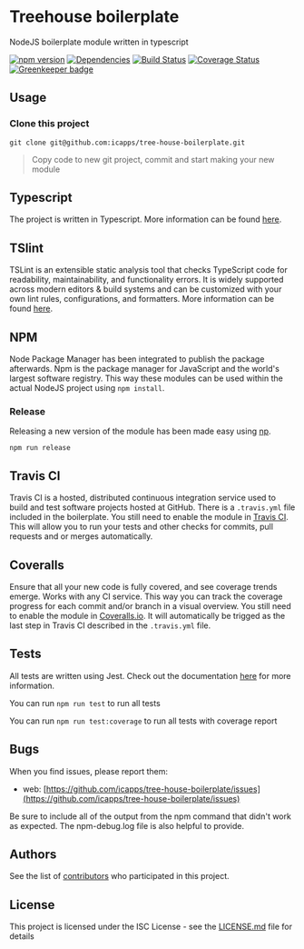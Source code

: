 # Treehouse boilerplate

NodeJS boilerplate module written in typescript

[![npm version](https://badge.fury.io/js/tree-house-boilerplate.svg)](https://badge.fury.io/js/tree-house-boilerplate)
[![Dependencies](https://david-dm.org/icapps/tree-house-boilerplate.svg)](https://david-dm.org/icapps/tree-house-boilerplate.svg)
[![Build Status](https://travis-ci.org/icapps/tree-house-boilerplate.svg?branch=master)](https://travis-ci.org/icapps/tree-house-boilerplate)
[![Coverage Status](https://coveralls.io/repos/github/icapps/tree-house-boilerplate/badge.svg)](https://coveralls.io/github/icapps/tree-house-boilerplate) [![Greenkeeper badge](https://badges.greenkeeper.io/icapps/tree-house-boilerplate.svg)](https://greenkeeper.io/)

## Usage

### Clone this project

```shell
git clone git@github.com:icapps/tree-house-boilerplate.git
```

> Copy code to new git project, commit and start making your new module

## Typescript

The project is written in Typescript. More information can be found [here](https://www.typescriptlang.org/).

## TSlint

TSLint is an extensible static analysis tool that checks TypeScript code for readability, maintainability, and functionality errors. It is widely supported across modern editors & build systems and can be customized with your own lint rules, configurations, and formatters. More information can be found [here](https://palantir.github.io/tslint/).

## NPM

Node Package Manager has been integrated to publish the package afterwards. Npm is the package manager for JavaScript and the world's largest software registry. This way these modules can be used within the actual NodeJS project using `npm install`.

### Release

Releasing a new version of the module has been made easy using [np](https://www.npmjs.com/package/np).

```shell
npm run release
```

## Travis CI

Travis CI is a hosted, distributed continuous integration service used to build and test software projects hosted at GitHub. There is a `.travis.yml` file included in the boilerplate. You still need to enable the module in [Travis CI](https://travis-ci.org/). This will allow you to run your tests and other checks for commits, pull requests and or merges automatically.

## Coveralls

Ensure that all your new code is fully covered, and see coverage trends emerge. Works with any CI service. This way you can track the coverage progress for each commit and/or branch in a visual overview. You still need to enable the module in [Coveralls.io](https://coveralls.io/). It will automatically be trigged as the last step in Travis CI described in the `.travis.yml` file.

## Tests

All tests are written using Jest. Check out the documentation [here](https://jestjs.io/docs/en/getting-started) for more information.

  You can run `npm run test` to run all tests

  You can run `npm run test:coverage` to run all tests with coverage report

## Bugs

When you find issues, please report them:

- web: [https://github.com/icapps/tree-house-boilerplate/issues](https://github.com/icapps/tree-house-boilerplate/issues)

Be sure to include all of the output from the npm command that didn't work as expected. The npm-debug.log file is also helpful to provide.

## Authors

See the list of [contributors](https://github.com/icapps/tree-house-boilerplate/contributors) who participated in this project.

## License

This project is licensed under the ISC License - see the [LICENSE.md](LICENSE.md) file for details
